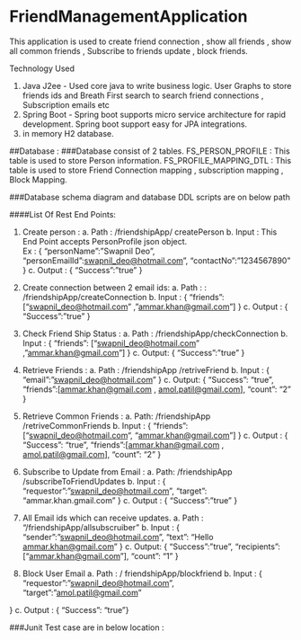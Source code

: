 # FriendManagementApplication
This application is used to create friend connection , show all friends , show all common friends , Subscribe to friends update , block friends.

Technology Used  
1. Java J2ee  -  Used core java to write business logic. User Graphs to store friends ids and Breath First search to search friend connections , Subscription emails etc
2. Spring Boot - Spring boot supports micro service architecture for rapid development. Spring boot support easy for JPA integrations.
3. in memory H2 database.

##Database : 
###Database consist of 2 tables. 
	FS_PERSON_PROFILE : This table is used to store Person information.
	FS_PROFILE_MAPPING_DTL : This table is used to store Friend Connection mapping , subscription mapping , Block Mapping.

###Database schema diagram and database DDL scripts are on below path 

####List Of Rest End Points:
1.	Create person : 
a.	Path : /friendshipApp/ createPerson
b.	Input : This End Point accepts PersonProfile json object.	
Ex :       {
		“personName”:”Swapnil Deo”,
		“personEmailId”:swapnil_deo@hotmail.com”,
“contactNo”:”1234567890”	
			}
c.	Output : {
“Success”:”true”
  } 
2.	Create connection between 2 email ids: 
a.	Path : : /friendshipApp/createConnection
b.	Input : {
               “friends”: [“swapnil_deo@hotmail.com” ,”ammar.khan@gmail.com”]
               }
c.	Output : {
                 “Success”:”true”
               }
3.	Check Friend Ship Status : 
a.	Path : /friendshipApp/checkConnection
b.	Input : {
             “friends”: [“swapnil_deo@hotmail.com” ,”ammar.khan@gmail.com”]
}
c.	Output: {
“Success”:”true”
  }

4.	Retrieve Friends : 
a.	Path : /friendshipApp /retriveFriend
b.	Input : {
             “email”:”swapnil_deo@hotmail.com”
         }
c.	Output: {
  		“Success”: “true”,
                               “friends”:[ammar.khan@gmail.com , amol.patil@gmail.com],
                                “count”: “2”
                }
5.	Retrieve Common Friends :
a.	Path: /friendshipApp /retriveCommonFriends
b.	Input : {
               “friends”: [“swapnil_deo@hotmail.com“, “ammar.khan@gmail.com”]
}
c.	Output : {
                    “Success”: “true”,
                               “friends”:[ammar.khan@gmail.com , amol.patil@gmail.com],
                                “count”: “2”
               }

6.	Subscribe to Update from Email : 
a.	Path: /friendshipApp /subscribeToFriendUpdates
b.	Input : {
                 “requestor”:”swapnil_deo@hotmail.com”,
                  “target”: “ammar.khan.gmail.com”
}
c.	Output : {
                     “Success”:”true”
}
7.	All Email ids which can receive updates.
a.	Path : “/friendshipApp/allsubscruiber”
b.	Input : {
                “sender”:”swapnil_deo@hotmail.com”,	
                “text”: “Hello ammar.khan@gmail.com” 
}
c.	Output: {
                 “Success”:”true”,
                “recipients”:[“ammar.khan@gmail.com”],
                “count”: “1”
}

8.	Block User Email
a.	Path : / friendshipApp/blockfriend
b.	 Input : {
                  “requestor”:”swapnil_deo@hotmail.com”, 
                  “target”:”amol.patil@gmail.com”

}
c.	Output : { “Success”: “true”}

###Junit Test case are in below location :
	




